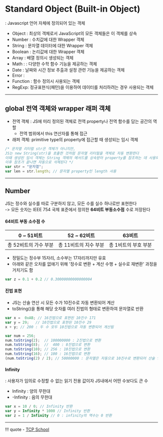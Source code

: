 # Standard Object (Built-in Object)

: Javascript 언어 자체에 정의되어 있는 객체

- Object : 최상의 객체로서 JavaScript의 모든 객체들은 이 객체를 상속
- Number : 수치값에 대한 Wrapper 객체
- String : 문자열 데이터에 대한 Wrapper 객체
- Boolean : 논리값에 대한 Wrapper 객체
- Array : 배열 정의시 생성되는 객체
- Math : : 다양한 수학 함수 기능을 제공하는 객체
- Date : 날짜와 시간 정보 추출과 설정 관련 기능을 제공하는 객체
- Error : 
- Function : 함수 정의시 사용되는 객체
- RegExp: 정규표현식(패턴)을 이용하여 데이터를 처리하려는 경우 사용되는 객체

---
## global 전역 객체와 wrapper 래퍼 객체

- 전역 객체 : JS에 미리 정의된 객체로 전역 property나 전역 함수를 담는 공간의 역할
    - 전역 범위에서 this 연산자를 통해 접근
- 래퍼 객체: primitive type의 property에 접근할 때 생성되는 임시 객체
``` javascript
/* 문자열 리터럴 str은 객체가 아니지만, 
JS는 new String(str)을 호출한 것처럼 문자열 리터럴을 객체로 자동 변환한다
이때 생성된 임시 객체는 String 객체의 메서드를 상속받아 property를 참조하는 데 사용되고
이후 참조가 끝나면 자동으로 삭제된다 */
var str = "문자열";
var len = str.length; // 문자열 property인 length 사용
```

---
## Number

JS는 정수와 실수를 따로 구분하지 않고, 모든 수를 실수 하나로만 표현한다
<br>-> 모든 숫자는 IEEE 754 국제 표준에서 정의한 **64비트 부동소수점** 수로 저장된다

#### 64비트 부동 소수점 수 

|  0 ~ 51비트  |  52 ~ 62비트  |  63비트  |
| :---------: | :------------: | :------:|
| 총 52비트의 가수 부분 | 총 11비트의 지수 부분 | 총 1비트의 부호 부분

- 정밀도는 정수부 15자리, 소수부는 17자리까지만 유효
- 아래와 같은 오차를 없애기 위해 '정수로 변환 + 계산 수행 + 실수로 재변환' 과정을 거치기도 함
``` javascript
var z = 0.1 + 0.2 // 0.30000000000000004
```

#### 진법 표현
- JS는 산술 연산 시 모든 수가 10진수로 자동 변환되어 계산
- toString()을 통해 해당 숫자를 여러 진법의 형태로 변환하여 문자열로 반환
``` javascript
var x =  0xAB; // 16진법으로 표현된 10진수 171
var y = 29;   // 10진법으로 표현된 10진수 29
x + y; // 200 : 두 수 모두 10진법으로 자동 변환되어 계산됨

var num = 256;
num.toString(2);  // 100000000 : 2진법으로 변환
num.toString(8);  //  400 : 8진법으로 변환
num.toString(10); // 256 : 10진법으로 변환
num.toString(16); // 100 : 16진법으로 변환
(num.toString(2) / 2); // 50000000 : 문자열은 자동으로 10진수로 변환되어 산술 연산
```

#### Infinity
: 사용자가 임의로 수정할 수 없는 읽기 전용 값이자 JS내에서 어떤 수보다도 큰 수

- Infinity : 양의 무한대
- -Infinity : 음의 무한대

``` javascript
var x = 10 / 0; // Infinity 반환
var y = Infinity * 1000 // Infinity 반환
var z = 1 / Infinity // 0 : infinity의 역수는 0 반환
```

---
!!! quote
    - [TCP School](https://www.tcpschool.com/javascript/intro)